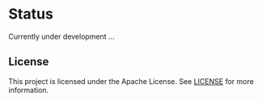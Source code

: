 # Status
Currently under development ...

## License
This project is licensed under the Apache License. See [LICENSE](LICENSE.md) for more information.